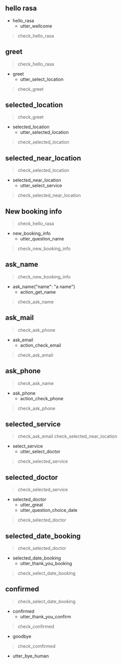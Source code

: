## hello rasa
* hello_rasa
  - utter_wellcome
> check_hello_rasa

## greet
> check_hello_rasa
* greet
  - utter_select_location
> check_greet

## selected_location
> check_greet
* selected_location
  - utter_selected_location
> check_selected_location

## selected_near_location
> check_selected_location
* selected_near_location
  - utter_select_service
> check_selected_near_location

## New booking info
> check_hello_rasa
* new_booking_info
  - utter_question_name
> check_new_booking_info

## ask_name
> check_new_booking_info
* ask_name{"name": "a name"}
  - action_get_name
> check_ask_name

## ask_mail
> check_ask_phone
* ask_email
  - action_check_email
> check_ask_email
      
## ask_phone
> check_ask_name
* ask_phone
  - action_check_phone
> check_ask_phone

## selected_service
> check_ask_email
> check_selected_near_location
* select_service 
  - utter_select_doctor
> check_selected_service

## selected_doctor
> check_selected_service
* selected_doctor
  - utter_great
  - utter_question_choice_date
> check_selected_doctor

## selected_date_booking
> check_selected_doctor
* selected_date_booking
  - utter_thank_you_booking
> check_select_date_booking

## confirmed
> check_select_date_booking
* confirmed
  - utter_thank_you_confirm
> check_confirmed

* goodbye
> check_comfirmed
  - utter_bye_human
